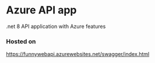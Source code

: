 # Azure API app

.net 8 API application with Azure features

### Hosted on
https://funnywebapi.azurewebsites.net/swagger/index.html
